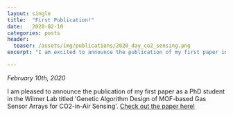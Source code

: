 ```yaml
---
layout: single
title:  "First Publication!"
date:   2020-02-10
categories: posts
header:
  teaser: /assets/img/publications/2020_day_co2_sensing.png
excerpt: "I am excited to announce the publication of my first paper in Sensors titled 'Genetic Algorithm Design of MOF-based Gas Sensor Arrays for CO2-in-Air Sensing'!"

---
```

*February 10th, 2020*

I am pleased to announce the publication of my first paper as a PhD student in the Wilmer Lab titled 'Genetic Algorithm Design of MOF-based Gas Sensor Arrays for CO2-in-Air Sensing'. [Check out the paper here!](https://www.mdpi.com/1424-8220/20/3/924)
